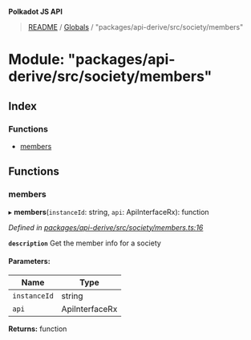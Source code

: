 **Polkadot JS API**

> [README](../README.md) / [Globals](../globals.md) / "packages/api-derive/src/society/members"

# Module: "packages/api-derive/src/society/members"

## Index

### Functions

* [members](_packages_api_derive_src_society_members_.md#members)

## Functions

### members

▸ **members**(`instanceId`: string, `api`: ApiInterfaceRx): function

*Defined in [packages/api-derive/src/society/members.ts:16](https://github.com/polkadot-js/api/blob/7070f757c/packages/api-derive/src/society/members.ts#L16)*

**`description`** Get the member info for a society

#### Parameters:

Name | Type |
------ | ------ |
`instanceId` | string |
`api` | ApiInterfaceRx |

**Returns:** function
